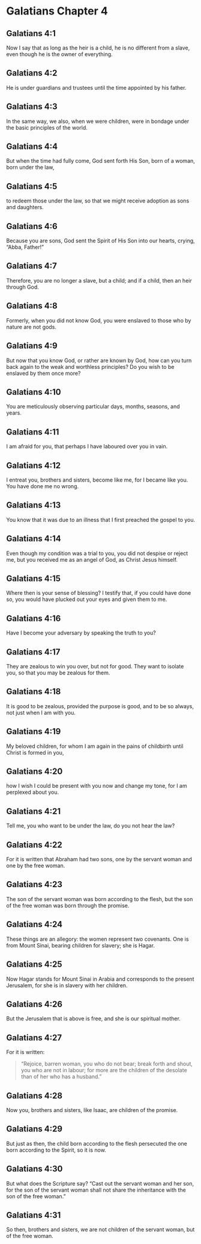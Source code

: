 # Galatians Chapter 4

## Galatians 4:1

Now I say that as long as the heir is a child, he is no different from a slave, even though he is the owner of everything.

## Galatians 4:2

He is under guardians and trustees until the time appointed by his father.

## Galatians 4:3

In the same way, we also, when we were children, were in bondage under the basic principles of the world.

## Galatians 4:4

But when the time had fully come, God sent forth His Son, born of a woman, born under the law,

## Galatians 4:5

to redeem those under the law, so that we might receive adoption as sons and daughters.

## Galatians 4:6

Because you are sons, God sent the Spirit of His Son into our hearts, crying, “Abba, Father!”

## Galatians 4:7

Therefore, you are no longer a slave, but a child; and if a child, then an heir through God.

## Galatians 4:8

Formerly, when you did not know God, you were enslaved to those who by nature are not gods.

## Galatians 4:9

But now that you know God, or rather are known by God, how can you turn back again to the weak and worthless principles? Do you wish to be enslaved by them once more?

## Galatians 4:10

You are meticulously observing particular days, months, seasons, and years.

## Galatians 4:11

I am afraid for you, that perhaps I have laboured over you in vain.

## Galatians 4:12

I entreat you, brothers and sisters, become like me, for I became like you. You have done me no wrong.

## Galatians 4:13

You know that it was due to an illness that I first preached the gospel to you.

## Galatians 4:14

Even though my condition was a trial to you, you did not despise or reject me, but you received me as an angel of God, as Christ Jesus himself.

## Galatians 4:15

Where then is your sense of blessing? I testify that, if you could have done so, you would have plucked out your eyes and given them to me.

## Galatians 4:16

Have I become your adversary by speaking the truth to you?

## Galatians 4:17

They are zealous to win you over, but not for good. They want to isolate you, so that you may be zealous for them.

## Galatians 4:18

It is good to be zealous, provided the purpose is good, and to be so always, not just when I am with you.

## Galatians 4:19

My beloved children, for whom I am again in the pains of childbirth until Christ is formed in you,

## Galatians 4:20

how I wish I could be present with you now and change my tone, for I am perplexed about you.

## Galatians 4:21

Tell me, you who want to be under the law, do you not hear the law?

## Galatians 4:22

For it is written that Abraham had two sons, one by the servant woman and one by the free woman.

## Galatians 4:23

The son of the servant woman was born according to the flesh, but the son of the free woman was born through the promise.

## Galatians 4:24

These things are an allegory: the women represent two covenants. One is from Mount Sinai, bearing children for slavery; she is Hagar.

## Galatians 4:25

Now Hagar stands for Mount Sinai in Arabia and corresponds to the present Jerusalem, for she is in slavery with her children.

## Galatians 4:26

But the Jerusalem that is above is free, and she is our spiritual mother.

## Galatians 4:27

For it is written:

> “Rejoice, barren woman, you who do not bear;
> break forth and shout, you who are not in labour;
> for more are the children of the desolate
> than of her who has a husband.”

## Galatians 4:28

Now you, brothers and sisters, like Isaac, are children of the promise.

## Galatians 4:29

But just as then, the child born according to the flesh persecuted the one born according to the Spirit, so it is now.

## Galatians 4:30

But what does the Scripture say? “Cast out the servant woman and her son, for the son of the servant woman shall not share the inheritance with the son of the free woman.”

## Galatians 4:31

So then, brothers and sisters, we are not children of the servant woman, but of the free woman.
